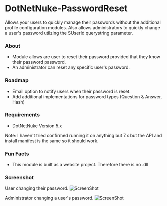 DotNetNuke-PasswordReset
========================

Allows your users to quickly manage their passwords without the additional profile configuration modules. Also allows administrators to quickly change a user's password utilzing the SUserId querystring parameter.

### About
* Module allows are user to reset their password provided that they know their password password.
* An administrator can reset any specific user's password.

### Roadmap
* Email option to notify users when their password is reset.
* Add additional implementations for password types (Question & Answer, Hash)

### Requirements
* DotNetNuke Version 5.x

Note: I haven't tried confirmed running it on anything but 7.x but the API and install manifest is the same so it should work.

### Fun Facts
* This module is built as a website project. Therefore there is no .dll

### Screenshot

User changing their password.
![ScreenShot](https://dl.dropboxusercontent.com/u/10620012/DotNetNuke-PasswordReset-User.png)

Administrator changing a user's password.
![ScreenShot](https://dl.dropboxusercontent.com/u/10620012/DotNetNuke-PasswordReset-Admin.png)

